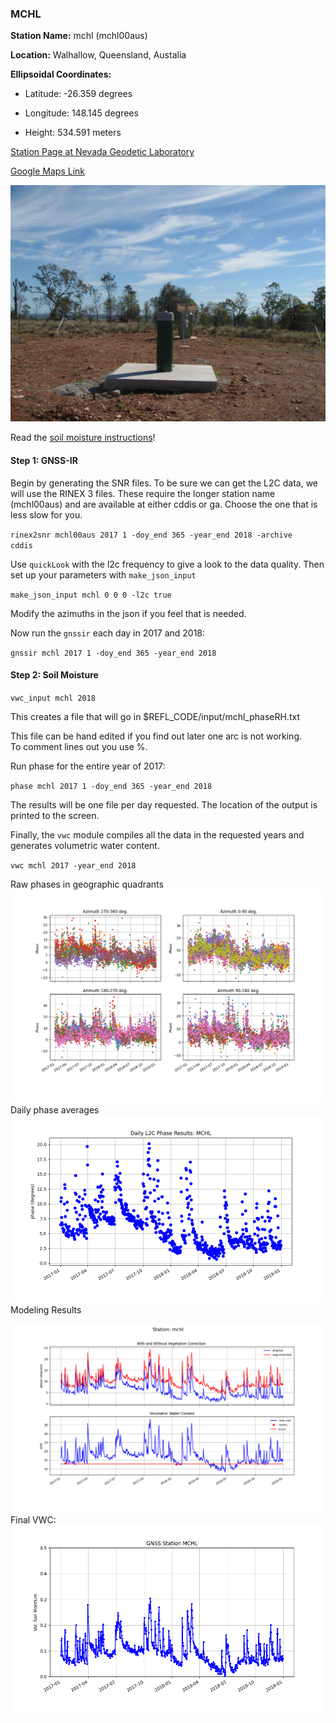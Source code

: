 ### MCHL

**Station Name:** 	mchl (mchl00aus)

**Location:** Walhallow, Queensland, Austalia

**Ellipsoidal Coordinates:**

- Latitude: -26.359 degrees

- Longitude: 148.145 degrees

- Height: 534.591 meters

[Station Page at Nevada Geodetic Laboratory](http://geodesy.unr.edu/NGLStationPages/stations/MCHL.sta)

[Google Maps Link](https://www.google.com/maps/place/26%C2%B021'32.4%22S+148%C2%B008'42.0%22E/@-26.359,148.145,11z/data=!4m5!3m4!1s0x0:0x9200f9ebb23ec5b1!8m2!3d-26.359!4d148.145?hl=en) 

<p align=center>
<img src=MCHL.jpeg>
</p>
 
Read the [soil moisture instructions](../../docs/README_vwc.md)!

#### Step 1: GNSS-IR
Begin by generating the SNR files.
To be sure we can get the L2C data, we will use the RINEX 3 files.
These require the longer station name (mchl00aus) and are available at either cddis or ga.
Choose the one that is less slow for you.

<code>rinex2snr mchl00aus 2017 1 -doy_end 365 -year_end 2018 -archive cddis </code>

Use <code>quickLook</code> with the l2c frequency to give a look to the data quality.
Then set up your parameters with <code>make_json_input</code>

<code>make_json_input mchl 0 0 0 -l2c true</code>

Modify the azimuths in the json if you feel that is needed.

Now run the <code>gnssir</code> each day in 2017 and 2018:

<code>gnssir mchl 2017 1 -doy_end 365 -year_end 2018</code>

#### Step 2: Soil Moisture

<code>vwc_input mchl 2018</code>

This creates a file that will go in $REFL_CODE/input/mchl_phaseRH.txt

This file can be hand edited if you find out later one arc is not working.  
To comment lines out you use %. 

Run phase for the entire year of 2017:

<code>phase mchl 2017 1 -doy_end 365 -year_end 2018</code>

The results will be one file per day requested. The location of the output is printed to the screen.

Finally, the <code>vwc</code> module compiles all the data in the requested years and generates volumetric water content.

<code>vwc mchl 2017 -year_end 2018</code>


Raw phases in geographic quadrants
 <br />
<img src="mchl_1.png" width="600">
 <br />
Daily phase averages
 <br />
<img src="mchl_2.png" width="500">
 <br />
Modeling Results
 <br />

<img src="mchl_3.png" width="600">
 <br />
 Final VWC:
 <br>
<img src="mchl_4.png" width="600">


